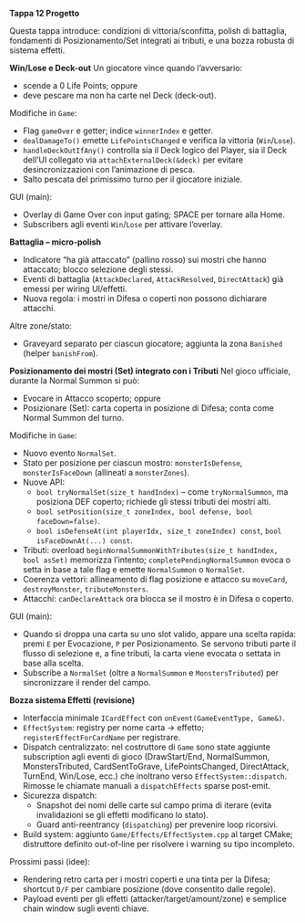 **Tappa 12 Progetto**

Questa tappa introduce: condizioni di vittoria/sconfitta, polish di battaglia, fondamenti di Posizionamento/Set integrati ai tributi, e una bozza robusta di sistema effetti.

**Win/Lose e Deck-out**
Un giocatore vince quando l’avversario:
- scende a 0 Life Points; oppure
- deve pescare ma non ha carte nel Deck (deck-out).

Modifiche in `Game`:
- Flag `gameOver` e getter; indice `winnerIndex` e getter.
- `dealDamageTo()` emette `LifePointsChanged` e verifica la vittoria (`Win`/`Lose`).
- `handleDeckOutIfAny()` controlla sia il Deck logico del Player, sia il Deck dell’UI collegato via `attachExternalDeck(&deck)` per evitare desincronizzazioni con l’animazione di pesca.
- Salto pescata del primissimo turno per il giocatore iniziale.

GUI (main):
- Overlay di Game Over con input gating; SPACE per tornare alla Home.
- Subscribers agli eventi `Win`/`Lose` per attivare l’overlay.

**Battaglia – micro-polish**
- Indicatore “ha già attaccato” (pallino rosso) sui mostri che hanno attaccato; blocco selezione degli stessi.
- Eventi di battaglia (`AttackDeclared`, `AttackResolved`, `DirectAttack`) già emessi per wiring UI/effetti.
- Nuova regola: i mostri in Difesa o coperti non possono dichiarare attacchi.

Altre zone/stato:
- Graveyard separato per ciascun giocatore; aggiunta la zona `Banished` (helper `banishFrom`).

**Posizionamento dei mostri (Set) integrato con i Tributi**
Nel gioco ufficiale, durante la Normal Summon si può:
- Evocare in Attacco scoperto; oppure
- Posizionare (Set): carta coperta in posizione di Difesa; conta come Normal Summon del turno.

Modifiche in `Game`:
- Nuovo evento `NormalSet`.
- Stato per posizione per ciascun mostro: `monsterIsDefense`, `monsterIsFaceDown` (allineati a `monsterZones`).
- Nuove API:
	- `bool tryNormalSet(size_t handIndex)` – come `tryNormalSummon`, ma posiziona DEF coperto; richiede gli stessi tributi dei mostri alti.
	- `bool setPosition(size_t zoneIndex, bool defense, bool faceDown=false)`.
	- `bool isDefenseAt(int playerIdx, size_t zoneIndex) const`, `bool isFaceDownAt(...) const`.
- Tributi: overload `beginNormalSummonWithTributes(size_t handIndex, bool asSet)` memorizza l’intento; `completePendingNormalSummon` evoca o setta in base a tale flag e emette `NormalSummon` o `NormalSet`.
- Coerenza vettori: allineamento di flag posizione e attacco su `moveCard`, `destroyMonster`, `tributeMonsters`.
- Attacchi: `canDeclareAttack` ora blocca se il mostro è in Difesa o coperto.

GUI (main):
- Quando si droppa una carta su uno slot valido, appare una scelta rapida: premi `E` per Evocazione, `P` per Posizionamento. Se servono tributi parte il flusso di selezione e, a fine tributi, la carta viene evocata o settata in base alla scelta.
- Subscribe a `NormalSet` (oltre a `NormalSummon` e `MonstersTributed`) per sincronizzare il render del campo.

**Bozza sistema Effetti (revisione)**
- Interfaccia minimale `ICardEffect` con `onEvent(GameEventType, Game&)`.
- `EffectSystem`: registry per nome carta → effetto; `registerEffectForCardName` per registrare.
- Dispatch centralizzato: nel costruttore di `Game` sono state aggiunte subscription agli eventi di gioco (DrawStart/End, NormalSummon, MonstersTributed, CardSentToGrave, LifePointsChanged, DirectAttack, TurnEnd, Win/Lose, ecc.) che inoltrano verso `EffectSystem::dispatch`. Rimosse le chiamate manuali a `dispatchEffects` sparse post-emit.
- Sicurezza dispatch:
	- Snapshot dei nomi delle carte sul campo prima di iterare (evita invalidazioni se gli effetti modificano lo stato).
	- Guard anti-reentrancy (`dispatching`) per prevenire loop ricorsivi.
- Build system: aggiunto `Game/Effects/EffectSystem.cpp` al target CMake; distruttore definito out-of-line per risolvere i warning su tipo incompleto.

Prossimi passi (idee):
- Rendering retro carta per i mostri coperti e una tinta per la Difesa; shortcut `D/F` per cambiare posizione (dove consentito dalle regole).
- Payload eventi per gli effetti (attacker/target/amount/zone) e semplice chain window sugli eventi chiave.

